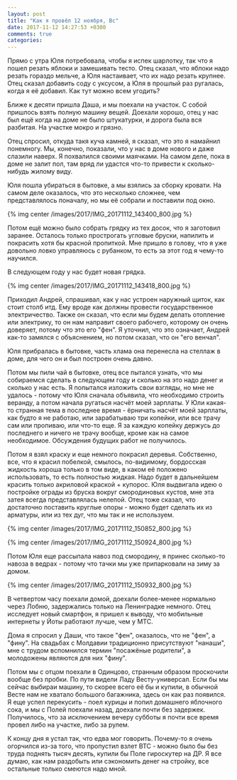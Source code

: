 ```yaml
---
layout: post
title: "Как я провёл 12 ноября, Вс"
date: 2017-11-12 14:27:53 +0300
comments: true
categories: 
---
```

Прямо с утра Юля потребовала, чтобы я испек шарлотку, так что я пошел резать яблоки и замешивать тесто. Отец сказал, что яблоки надо резать гораздо мельче, а Юля настаивает, что их надо резать крупнее. Отец сказал добавить соду с уксусом, а Юля в прошлый раз ругалась, когда я её добавил. Как тут можно всем угодить?

Ближе к десяти пришла Даша, и мы поехали на участок. С собой пришлось взять полную машину вещей. Доехали хорошо, отец у нас был ещё когда на доме не было штукатурки, и дорога была вся разбитая. На участке мокро и грязно.

Отец спросил, откуда такя куча камней, я сказал, что это я намайнил понемногу. Мы, конечно, показали, что у нас в доме нового и даже слазили наверх. Я похвалился своими маячками. На самом деле, пока в доме не залит пол, там вряд ли удастся что-то привести к сколько-нибудь жилому виду.

Юля пошла убираться в бытовке, а мы взялись за сборку кровати. На самом деле оказалось, что это несколько сложнее, чем представлялось поначалу, но мы её собрали и поставили под окно.

{% img center /images/2017/IMG_20171112_143400_800.jpg %}

Потом ещё можно было собрать грядку из тех досок, что я заготовил заранее. Осталось только прострогать угловые бруски, напилить и покрасить хотя бы красной пропиткой. Мне пришло в голову, что я уже довольно ловко управляюсь с рубанком, то есть за этот год я чему-то научился.

В следующем году у нас будет новая грядка. 

{% img center /images/2017/IMG_20171112_143418_800.jpg %}

Приходил Андрей, спрашивал, как у нас устроен наружный щиток, как стоит столб итд. Ему вроде как должны провести государственное электричество. Также он сказал, что если мы будем делать отопление или электрику, то он нам направит своего рабочего, которому он очень доверяет, потому что это его "фен". Я уточнил, что это означает, Андрей как-то замялся с объяснением, но потом сказал, что он "его венчал".

Юля прибралась в бытовке, часть хлама она перенесла на стеллаж в доме, для чего он и был построен очень давно.

Потом мы пили чай в бытовке, отец все пытался узнать, что мы собираемся сделать в следующем году и сколько на это надо денег и сколько у нас есть. Я попытался изложить свои взгляды, но мне не удалось - потому что Юля сначала объявила, что необходимо строить веранду, а потом начала ругаться насчёт моей зарплаты. У Юли какая-то странная тема в последнее время - ёрничать насчёт моей зарплаты, как будто я не работаю, или зарабатываю три копейки, или все трачу сам или пропиваю, или что-то еще. Я за каждую копейку держусь до последнего и ничего не трачу вообще, кроме как на самое необходимое. Обсуждения будущих работ не получилось.

Потом я взял краску и еще немного покрасил деревья. Собственно, все, что я красил побелкой, смылось, по-видимому, бордосская жидкость хороша только в том виде, в каком её положено использовать, то есть полностью жидкая. Надо будет в дальнейшем красить только акриловой краской + купорос. Юля выдвигала идею о постройке ограды из бруска вокруг смородиновых кустов, мне эта затея всегда представлялась нелепой. Отец тоже сказал, что достаточно поставить круглые опоры - можно будет сделать их из арматуры, или из тех дуг, что мы так и не используем.

{% img center /images/2017/IMG_20171112_150852_800.jpg %}

{% img center /images/2017/IMG_20171112_150924_800.jpg %}

Потом Юля еще рассыпала навоз под смородину, я принес сколько-то навоза в ведрах - потому что тачки мы уже припарковали на зиму за домом.

{% img center /images/2017/IMG_20171112_150932_800.jpg %}

В четвертом часу поехали домой, доехали более-менее нормально через Лобню, задержались только на Ленинградке немного. Отец исследует новый смартфон, я пришел к выводу, что мобильные интернеты у Йоты работают лучше, чем у МТС.

Дома я спросил у Даши, что такое "фен", оказалось, что не "фен", а "фину". На свадьбах с Молдавии традиционно присутствуют "нанаши", мне с трудом вспомнился термин "посажёные родители", а молодожены являются для них "фину".

Потом мы с отцом поехали в Одинцово, странным образом проскочили вообще без пробки. По пути видели Ладу Весту-универсал. Если бы мы сейчас выбираи машину, то скорее всего её бы и купили, в обычной Весте нам не хватало большого багажника, здесь он как раз появился. Я еще успел перекусить - поел курицы и попил домашнего яблочного сока, и мы с Полей поехали назад, доехали почти без задержек. Получилось, что за исключением вечеру субботы я почти все время провел либо на участке, либо за рулем. 

К концу дня я устал так, что едва мог говорить. Почему-то я очень огорчился из-за того, что пропустил взлет BTC - можно было бы без труда поднять тысяч десять, купили бы Поле гироскутер на ДР. Я все думаю, как нам раздобыть или сэкономить денег на стройку, все остальные только смеются надо мной.